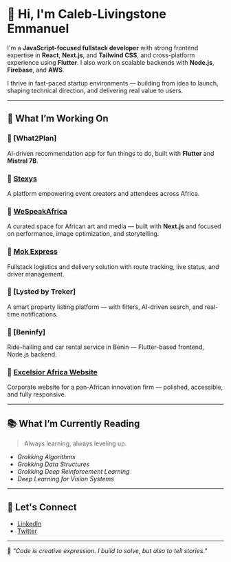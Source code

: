 # 👋 Hi, I'm Caleb-Livingstone Emmanuel

I'm a **JavaScript-focused fullstack developer** with strong frontend expertise in **React**, **Next.js**, and **Tailwind CSS**, and cross-platform experience using **Flutter**. I also work on scalable backends with **Node.js**, **Firebase**, and **AWS**.

I thrive in fast-paced startup environments — building from idea to launch, shaping technical direction, and delivering real value to users.

---

## 🚀 What I’m Working On

### 🔹 [What2Plan]
AI-driven recommendation app for fun things to do, built with **Flutter** and **Mistral 7B**.

### 🔹 [Stexys]([https://stexys.com])
A platform empowering event creators and attendees across Africa.

### 🔹 [WeSpeakAfrica]([https://wespeakafrica.com])
A curated space for African art and media — built with **Next.js** and focused on performance, image optimization, and storytelling.

### 🔹 [Mok Express](https://mokexpresservices.com/)
Fullstack logistics and delivery solution with route tracking, live status, and driver management.

### 🔹 [Lysted by Treker]
A smart property listing platform — with filters, AI-driven search, and real-time notifications.

### 🔹 [Beninfy]
Ride-hailing and car rental service in Benin — Flutter-based frontend, Node.js backend.

### 🔹 [Excelsior Africa Website](https://excelsiorafrica.com)
Corporate website for a pan-African innovation firm — polished, accessible, and fully responsive.

---

## 📚 What I’m Currently Reading
> Always learning, always leveling up.

- *Grokking Algorithms*
- *Grokking Data Structures*
- *Grokking Deep Reinforcement Learning*
- *Deep Learning for Vision Systems*

---

## 🤝 Let's Connect

- [LinkedIn](https://www.linkedin.com/in/caystone/)
- [Twitter](https://x.com/caystone_99)

---

🧠 *"Code is creative expression. I build to solve, but also to tell stories."*

